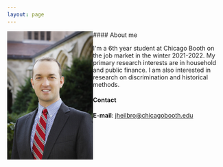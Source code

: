 ```yaml
---
layout: page
---
```



<html lang="en" style="width:100%; height:1500px;">
  <div style="clear: both;">
    <div style="float: left; margin-right 100em;">
      <img src="/images/JohnHeilbron-010.jpg" width=200 alt="">
    </div>
    <div markdown='1'>
      #### About me 
      <p markdown='1'>I'm a 6th year student at Chicago Booth on the job market in the winter 2021-2022. My primary research interests are in household and public finance. I am also interested in research on discrimination and historical methods.
      </p>
    </div>
  </div>
</html>

#### Contact
**E-mail**: [jheilbro@chicagobooth.edu](mailto:jheilbro@chicagobooth.edu)





